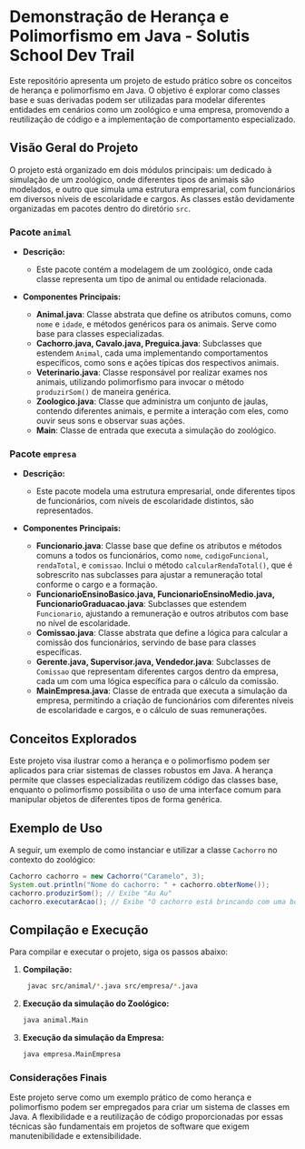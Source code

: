 # Demonstração de Herança e Polimorfismo em Java - Solutis School Dev Trail

Este repositório apresenta um projeto de estudo prático sobre os conceitos de herança e polimorfismo em Java. O objetivo é explorar como classes base e suas derivadas podem ser utilizadas para modelar diferentes entidades em cenários como um zoológico e uma empresa, promovendo a reutilização de código e a implementação de comportamento especializado.

## Visão Geral do Projeto

O projeto está organizado em dois módulos principais: um dedicado à simulação de um zoológico, onde diferentes tipos de animais são modelados, e outro que simula uma estrutura empresarial, com funcionários em diversos níveis de escolaridade e cargos. As classes estão devidamente organizadas em pacotes dentro do diretório `src`.

### Pacote `animal`
- **Descrição:**
  - Este pacote contém a modelagem de um zoológico, onde cada classe representa um tipo de animal ou entidade relacionada.

- **Componentes Principais:**
  - **Animal.java**: Classe abstrata que define os atributos comuns, como `nome` e `idade`, e métodos genéricos para os animais. Serve como base para classes especializadas.
  - **Cachorro.java, Cavalo.java, Preguica.java**: Subclasses que estendem `Animal`, cada uma implementando comportamentos específicos, como sons e ações típicas dos respectivos animais.
  - **Veterinario.java**: Classe responsável por realizar exames nos animais, utilizando polimorfismo para invocar o método `produzirSom()` de maneira genérica.
  - **Zoologico.java**: Classe que administra um conjunto de jaulas, contendo diferentes animais, e permite a interação com eles, como ouvir seus sons e observar suas ações.
  - **Main**: Classe de entrada que executa a simulação do zoológico.

### Pacote `empresa`
- **Descrição:**
  - Este pacote modela uma estrutura empresarial, onde diferentes tipos de funcionários, com níveis de escolaridade distintos, são representados.

- **Componentes Principais:**
  - **Funcionario.java**: Classe base que define os atributos e métodos comuns a todos os funcionários, como `nome`, `codigoFuncional`, `rendaTotal`, e `comissao`. Inclui o método `calcularRendaTotal()`, que é sobrescrito nas subclasses para ajustar a remuneração total conforme o cargo e a formação.
  - **FuncionarioEnsinoBasico.java, FuncionarioEnsinoMedio.java, FuncionarioGraduacao.java**: Subclasses que estendem `Funcionario`, ajustando a remuneração e outros atributos com base no nível de escolaridade.
  - **Comissao.java**: Classe abstrata que define a lógica para calcular a comissão dos funcionários, servindo de base para classes específicas.
  - **Gerente.java, Supervisor.java, Vendedor.java**: Subclasses de `Comissao` que representam diferentes cargos dentro da empresa, cada um com uma lógica específica para o cálculo da comissão.
  - **MainEmpresa.java**: Classe de entrada que executa a simulação da empresa, permitindo a criação de funcionários com diferentes níveis de escolaridade e cargos, e o cálculo de suas remunerações.

## Conceitos Explorados

Este projeto visa ilustrar como a herança e o polimorfismo podem ser aplicados para criar sistemas de classes robustos em Java. A herança permite que classes especializadas reutilizem código das classes base, enquanto o polimorfismo possibilita o uso de uma interface comum para manipular objetos de diferentes tipos de forma genérica.

## Exemplo de Uso

A seguir, um exemplo de como instanciar e utilizar a classe `Cachorro` no contexto do zoológico:

```java
Cachorro cachorro = new Cachorro("Caramelo", 3);
System.out.println("Nome do cachorro: " + cachorro.obterNome());
cachorro.produzirSom(); // Exibe "Au Au"
cachorro.executarAcao(); // Exibe "O cachorro está brincando com uma bola"
```

## Compilação e Execução

Para compilar e executar o projeto, siga os passos abaixo:

1. **Compilação:**
   
   ```bash
    javac src/animal/*.java src/empresa/*.java
   
2. **Execução da simulação do Zoológico:**

   ```bash
   java animal.Main

3. **Execução da simulação da Empresa:**

   ```bash
   java empresa.MainEmpresa
   ```
   
### Considerações Finais
Este projeto serve como um exemplo prático de como herança e polimorfismo podem ser empregados para criar um sistema de classes em Java. A flexibilidade e a reutilização de código proporcionadas por essas técnicas são fundamentais em projetos de software que exigem manutenibilidade e extensibilidade.   
